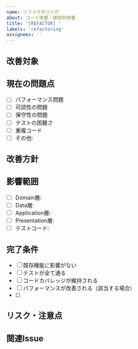 ```yaml
---
name: リファクタリング
about: コード改善・技術的改善
title: '[REFACTOR] '
labels: 'refactoring'
assignees: ''
---
```


## 改善対象
<!-- 改善したいコード・機能・仕組みを記載 -->

## 現在の問題点
<!-- なぜリファクタリングが必要なのか -->
- [ ] パフォーマンス問題
- [ ] 可読性の問題
- [ ] 保守性の問題
- [ ] テストの困難さ
- [ ] 重複コード
- [ ] その他:

## 改善方針
<!-- どのようにリファクタリングするか -->

## 影響範囲
<!-- 変更が影響するファイル・コンポーネント -->
- [ ] Domain層:
- [ ] Data層:
- [ ] Application層:
- [ ] Presentation層:
- [ ] テストコード:

## 完了条件
<!-- リファクタリング完了の判断基準 -->
- [ ] 既存機能に影響がない
- [ ] テストが全て通る
- [ ] コードカバレッジが維持される
- [ ] パフォーマンスが改善される（該当する場合）
- [ ]

## リスク・注意点
<!-- リファクタリングに伴うリスクや注意すべき点 -->

## 関連Issue
<!-- 関連するIssueがあれば記載 -->
